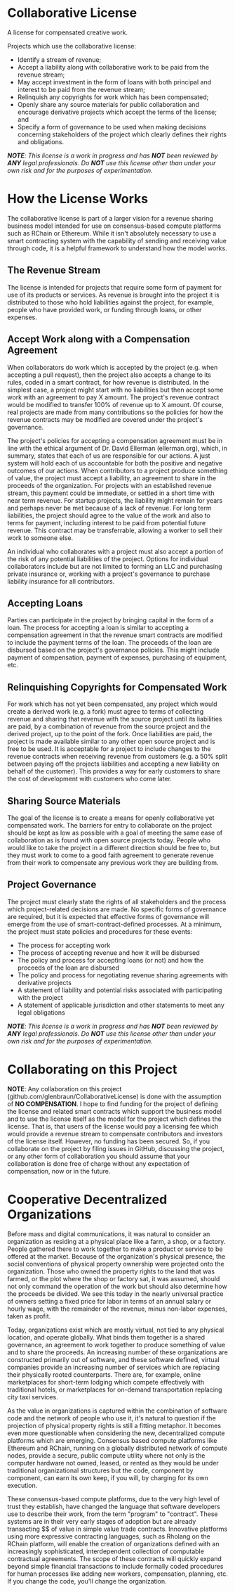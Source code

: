 # Collaborative License
A license for compensated creative work.

Projects which use the collaborative license:
* Identify a stream of revenue;
* Accept a liability along with collaborative work to be paid from the revenue stream;
* May accept investment in the form of loans with both principal and interest to be paid from the revenue stream;
* Relinquish any copyrights for work which has been compensated;
* Openly share any source materials for public collaboration and encourage derivative projects which accept the terms of the license; and
* Specify a form of governance to be used when making decisions concerning stakeholders of the project which clearly defines their rights and obligations.

_**NOTE**: This license is a work in progress and has **NOT** been reviewed by **ANY** legal professionals. Do **NOT** use this license other than under your own risk and for the purposes of experimentation._

# How the License Works
The collaborative license is part of a larger vision for a revenue sharing business model intended for use on consensus-based compute platforms such as RChain or Ethereum. While it isn't absolutely necessary to use a smart contracting system with the capability of sending and receiving value through code, it is a helpful framework to understand how the model works.

## The Revenue Stream
The license is intended for projects that require some form of payment for use of its products or services. As revenue is brought into the project it is distributed to those who hold liabilities against the project, for example, people who have provided work, or funding through loans, or other expenses. 
    
## Accept Work along with a Compensation Agreement
When collaborators do work which is accepted by the project (e.g. when accepting a pull request), then the project also accepts a change to its rules, coded in a smart contract, for how revenue is distributed. In the simplest case, a project might start with no liabilities but then accept some work with an agreement to pay X amount. The project's revenue contract would be modified to transfer 100% of revenue up to X amount. Of course, real projects are made from many contributions so the policies for how the revenue contracts may be modified are covered under the project's governance.

The project's policies for accepting a compensation agreement must be in line with the ethical argument of Dr. David Ellerman (ellerman.org), which, in summary, states that each of us are responsible for our actions. A just system will hold each of us accountable for both the positive and negative outcomes of our actions. When contributors to a project produce something of value, the project must accept a liability, an agreement to share in the proceeds of the organization. For projects with an established revenue stream, this payment could be immediate, or settled in a short time with near term revenue. For startup projects, the liability might remain for years and perhaps never be met because of a lack of revenue. For long term liabilities, the project should agree to the value of the work and also to terms for payment, including interest to be paid from potential future revenue. This contract may be transferrable, allowing a worker to sell their work to someone else.

An individual who collaborates with a project must also accept a portion of the risk of any potential liabilities of the project. Options for individual collaborators include but are not limited to forming an LLC and purchasing private insurance or, working with a project's governance to purchase liability insurance for all contributors.

## Accepting Loans
Parties can participate in the project by bringing capital in the form of a loan. The process for accepting a loan is similar to accepting a compensation agreement in that the revenue smart contracts are modified to include the payment terms of the loan. The proceeds of the loan are disbursed based on the project's governance policies. This might include payment of compensation, payment of expenses, purchasing of equipment, etc.

## Relinquishing Copyrights for Compensated Work
For work which has not yet been compensated, any project which would create a derived work (e.g. a fork) must agree to terms of collecting revenue and sharing that revenue with the source project until its liabilities are paid, by a combination of revenue from the source project and the derived project, up to the point of the fork. Once liabilities are paid, the project is made available similar to any other open source project and is free to be used. It is acceptable for a project to include changes to the revenue contracts when receiving revenue from customers (e.g. a 50% split between paying off the projects liabilities and accepting a new liability on behalf of the customer). This provides a way for early customers to share the cost of development with customers who come later.

## Sharing Source Materials
The goal of the license is to create a means for openly collaborative yet compensated work. The barriers for entry to collaborate on the project should be kept as low as possible with a goal of meeting the same ease of collaboration as is found with open source projects today. People who would like to take the project in a different direction should be free to, but they must work to come to a good faith agreement to generate revenue from their work to compensate any previous work they are building from.

## Project Governance
The project must clearly state the rights of all stakeholders and the process which project-related decisions are made. No specific forms of governance are required, but it is expected that effective forms of governance will emerge from the use of smart-contract-defined processes. At a minimum, the project must state policies and procedures for these events:
* The process for accepting work
* The process of accepting revenue and how it will be disbursed
* The policy and process for accepting loans (or not) and how the proceeds of the loan are disbursed
* The policy and process for negotiating revenue sharing agreements with derivative projects
* A statement of liability and potential risks associated with participating with the project
* A statement of applicable jurisdiction and other statements to meet any legal obligations

_**NOTE**: This license is a work in progress and has **NOT** been reviewed by **ANY** legal professionals. Do **NOT** use this license other than under your own risk and for the purposes of experimentation._

# Collaborating on this Project
**NOTE**: Any collaboration on this project (github.com/glenbraun/CollaborativeLicense) is done with the assumption of **NO COMPENSATION**. I hope to find funding for the project of defining the license and related smart contracts which support the business model and to use the license itself as the model for the project which defines the license. That is, that users of the license would pay a licensing fee which would provide a revenue stream to compensate contributors and investors of the license itself. However, no funding has been secured. So, if you collaborate on the project by filing issues in GitHub, discussing the project, or any other form of collaboration you should assume that your collaboration is done free of charge without any expectation of compensation, now or in the future.

# Cooperative Decentralized Organizations
Before mass and digital communications, it was natural to consider an organization as residing at a physical place like a farm, a shop, or a factory. People gathered there to work together to make a product or service to be offered at the market. Because of the organization's physical presence, the social conventions of physical property ownership were projected onto the organization. Those who owned the property rights to the land that was farmed, or the plot where the shop or factory sat, it was assumed, should not only command the operation of the work but should also determine how the proceeds be divided. We see this today in the nearly universal practice of owners setting a fixed price for labor in terms of an annual salary or hourly wage, with the remainder of the revenue, minus non-labor expenses, taken as profit.

Today, organizations exist which are mostly virtual, not tied to any physical location, and operate globally. What binds them together is a shared governance, an agreement to work together to produce something of value and to share the proceeds. An increasing number of these organizations are constructed primarily out of software, and these software defined, virtual companies provide an increasing number of services which are replacing their physically rooted counterparts. There are, for example, online marketplaces for short-term lodging which compete effectively with traditional hotels, or marketplaces for on-demand transportation replacing city taxi services.

As the value in organizations is captured within the combination of software code and the network of people who use it, it's natural to question if the projection of physical property rights is still a fitting metaphor. It becomes even more questionable when considering the new, decentralized compute platforms which are emerging. Consensus based compute platforms like Ethereum and RChain, running on a globally distributed network of compute nodes, provide a secure, public compute utility where not only is the computer hardware not owned, leased, or rented as they would be under traditional organizational structures but the code, component by component, can earn its own keep, if you will, by charging for its own execution.

These consensus-based compute platforms, due to the very high level of trust they establish, have changed the language that software developers use to describe their work, from the term "program" to "contract". These systems are in their very early stages of adoption but are already transacting $$ of value in simple value trade contracts. Innovative platforms using more expressive contracting languages, such as Rholang on the RChain platform, will enable the creation of organizations defined with an increasingly sophisticated, interdependent collection of computable contractual agreements. The scope of these contracts will quickly expand beyond simple financial transactions to include formally coded procedures for human processes like adding new workers, compensation, planning, etc. If you change the code, you'll change the organization. 


    
